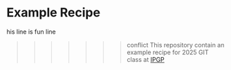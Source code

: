 # Example Recipe 
his line is fun line
>>>>>>> conflict
This repository contain an example recipe for 2025 GIT class at [IPGP](https://www.ipgp.fr/en/)